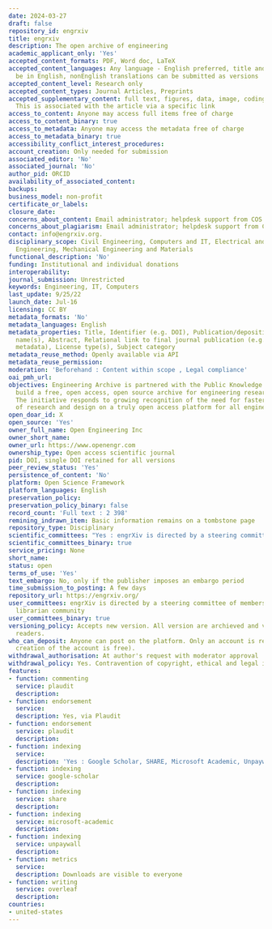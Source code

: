 ```yaml
---
date: 2024-03-27
draft: false
repository_id: engrxiv
title: engrxiv
description: The open archive of engineering
academic_applicant_only: 'Yes'
accepted_content_formats: PDF, Word doc, LaTeX
accepted_content_languages: Any language - English preferred, title and abstract must
  be in English, nonEnglish translations can be submitted as versions
accepted_content_level: Research only
accepted_content_types: Journal Articles, Preprints
accepted_supplementary_content: full text, figures, data, image, coding, analyses.
  This is associated with the article via a specific link
access_to_content: Anyone may access full items free of charge
access_to_content_binary: true
access_to_metadata: Anyone may access the metadata free of charge
access_to_metadata_binary: true
accessibility_conflict_interest_procedures:
account_creation: Only needed for submission
associated_editor: 'No'
associated_journal: 'No'
author_pid: ORCID
availability_of_associated_content:
backups:
business_model: non-profit
certificate_or_labels:
closure_date:
concerns_about_content: Email administrator; helpdesk support from COS
concerns_about_plagiarism: Email administrator; helpdesk support from COS
contact: info@engrxiv.org.
disciplinary_scope: Civil Engineering, Computers and IT, Electrical and Electronic
  Engineering, Mechanical Engineering and Materials
functional_description: 'No'
funding: Institutional and individual donations
interoperability:
journal_submission: Unrestricted
keywords: Engineering, IT, Computers
last_update: 9/25/22
launch_date: Jul-16
licensing: CC BY
metadata_formats: 'No'
metadata_languages: English
metadata_properties: Title, Identifier (e.g. DOI), Publication/deposition date, Author
  name(s), Abstract, Relational link to final journal publication (e.g. in crossref
  metadata), License type(s), Subject category
metadata_reuse_method: Openly available via API
metadata_reuse_permission:
moderation: 'Beforehand : Content within scope , Legal compliance'
oai_pmh_url:
objectives: Engineering Archive is partnered with the Public Knowledge Project to
  build a free, open access, open source archive for engineering research and design.
  The initiative responds to growing recognition of the need for faster, open sharing
  of research and design on a truly open access platform for all engineering disciplines
open_doar_id: X
open_source: 'Yes'
owner_full_name: Open Engineering Inc
owner_short_name:
owner_url: https://www.openengr.com
ownership_type: Open access scientific journal
pid: DOI, single DOI retained for all versions
peer_review_status: 'Yes'
persistence_of_content: 'No'
platform: Open Science Framework
platform_languages: English
preservation_policy:
preservation_policy_binary: false
record_count: 'Full text : 2 398'
remining_indrawn_item: Basic information remains on a tombstone page
repository_type: Disciplinary
scientific_committees: "Yes : engrXiv is directed by a steering committee of engineers.\n\n"
scientific_committees_binary: true
service_pricing: None
short_name:
status: open
terms_of_use: 'Yes'
text_embargo: No, only if the publisher imposes an embargo period
time_submission_to_posting: A few days
repository_url: https://engrxiv.org/
user_committees: engrXiv is directed by a steering committee of members of the engineering
  librarian community
user_committees_binary: true
versioning_policy: Accepts new version. All version are archieved and visible for
  readers.
who_can_deposit: Anyone can post on the platform. Only an account is required ( The
  creation of the account is free).
withdrawal_authorisation: At author's request with moderator approval
withdrawal_policy: Yes. Contravention of copyright, ethical and legal issues
features:
- function: commenting
  service: plaudit
  description:
- function: endorsement
  service:
  description: Yes, via Plaudit
- function: endorsement
  service: plaudit
  description:
- function: indexing
  service:
  description: 'Yes : Google Scholar, SHARE, Microsoft Academic, Unpaywall'
- function: indexing
  service: google-scholar
  description:
- function: indexing
  service: share
  description:
- function: indexing
  service: microsoft-academic
  description:
- function: indexing
  service: unpaywall
  description:
- function: metrics
  service:
  description: Downloads are visible to everyone
- function: writing
  service: overleaf
  description:
countries:
- united-states
---
```




